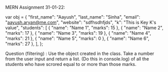 MERN Assignment 31-01-22:

var obj = {
    "first_name": "Aayush",
    "last_name": "Sinha",
    "email": "aayush.aryan@me.com",
    "website": "sdfhsdhfjds",
    "k": "This is Key K's value",
    "students": [
        {
            "name": "Name 1",
            "marks": 15
        },
        {
            "name": "Name 2",
            "marks": 17
        },
        {
            "name": "Name 3",
            "marks": 19
        },
        {
            "name": "Name 4",
            "marks": 21
        },
        {
            "name": "Name 5",
            "marks": 0
        },
        {
            "name": "Name 6",
            "marks": 27
        },
    ],
};

Question (filtering) : Use the object created in the class. Take a number from the user input and return a list. 
(Do this in console.log) of all the students who have scrored equal to or more than those marks.
